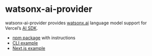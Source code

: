 # watsonx-ai-provider

watsonx-ai-provider provides [watsonx.ai](https://www.ibm.com/products/watsonx-ai) language model support for Vercel’s [AI SDK](https://sdk.vercel.ai/).

- [npm package](package) with instructions
- [CLI example](examples/cli)
- [Next.js example](examples/nextjs)
